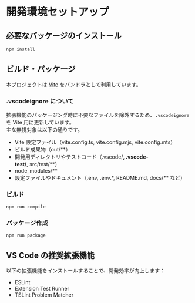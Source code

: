 # 開発環境セットアップ

## 必要なパッケージのインストール

```bash
npm install
```

## ビルド・パッケージ

本プロジェクトは [Vite](https://vitejs.dev/) をバンドラとして利用しています。

### .vscodeignore について

拡張機能のパッケージング時に不要なファイルを除外するため、`.vscodeignore` を Vite 用に更新しています。  
主な無視対象は以下の通りです。

- Vite 設定ファイル（vite.config.ts, vite.config.mjs, vite.config.mts）
- ビルド成果物（out/\*\*）
- 開発用ディレクトリやテストコード（.vscode/**, .vscode-test/**, src/test/\*\*）
- node_modules/\*\*
- 設定ファイルやドキュメント（.env, .env.\*, README.md, docs/\*\* など）

### ビルド

```bash
npm run compile
```

### パッケージ作成

```bash
npm run package
```

## VS Code の推奨拡張機能

以下の拡張機能をインストールすることで、開発効率が向上します：

- ESLint
- Extension Test Runner
- TSLint Problem Matcher
